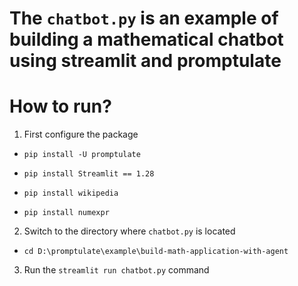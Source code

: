 # The `chatbot.py` is an example of building a mathematical chatbot using streamlit and promptulate

# How to run?

1. First configure the package
- `pip install -U promptulate` 

- `pip install Streamlit == 1.28`

- `pip install wikipedia`

- `pip install numexpr`

2. Switch to the directory where `chatbot.py` is located
- `cd D:\promptulate\example\build-math-application-with-agent`

3. Run the `streamlit run chatbot.py`  command